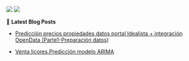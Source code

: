

<!--
**IssamFakhari/IssamFakhari** is a ✨ _special_ ✨ repository because its `README.md` (this file) appears on your GitHub profile.

Here are some ideas to get you started:

- 🔭 I’m currently working on ...
- 🌱 I’m currently learning ...
- 👯 I’m looking to collaborate on ...
- 🤔 I’m looking for help with ...
- 💬 Ask me about ...
- 📫 How to reach me: ...
- 😄 Pronouns: ...
- ⚡ Fun fact: ...
-->
[![](https://img.shields.io/badge/-Issam%20Fakhari-blue?style=flat-square&logo=Linkedin&logoColor=white&link=https://www.linkedin.com/in/issam-fakhari-94065719b/)](https://www.linkedin.com/in/issam-fakhari-94065719b)
[![](https://img.shields.io/website?color=0ab9e6&style=flat-square&up_message=issamfakhari.io&url=https%3A%2F%2Fntakour.is)](https://issamfakhari.github.io/)

📕 **Latest Blog Posts**
- [Predicción precios propiedades datos portal Idealista + integración OpenData (Parte1-Preparación datos)](https://issamfakhari.github.io/statistics/Idealista/)

- [Venta licores.Predicción modelo ARIMA](https://issamfakhari.github.io/dataanalysis/ARIMA/)
